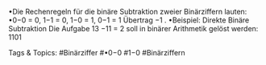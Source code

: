 •Die Rechenregeln für die binäre Subtraktion zweier Binärziffern lauten:
•0−0 = 0, 1−1 = 0, 1−0 = 1, 0−1 = 1 Übertrag −1 .
•Beispiel: Direkte Binäre Subtraktion
Die Aufgabe 13 −11 = 2 soll in binärer Arithmetik gelöst werden:
1101

   Tags & Topics:
   #Binärziffer
   #•0−0
   #1−0
   #Binärziffern